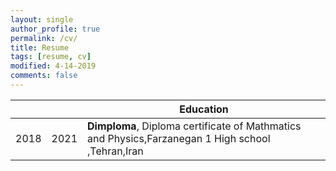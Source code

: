 ```yaml
---
layout: single
author_profile: true
permalink: /cv/
title: Resume
tags: [resume, cv]
modified: 4-14-2019
comments: false
---
```







|     |    |**Education**                                                               |
|-----|----|----------------------------------------------------------------------------------|
|2018 |2021| **Dimploma**, Diploma certificate of Mathmatics and Physics,Farzanegan 1 High school ,Tehran,Iran |            
